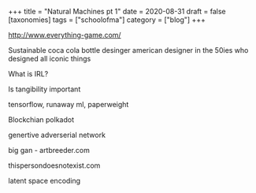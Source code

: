 +++
title = "Natural Machines pt 1"
date = 2020-08-31
draft = false
[taxonomies]
tags = ["schoolofma"]
category = ["blog"]
+++


http://www.everything-game.com/

Sustainable coca cola bottle desinger
american designer in the 50ies who designed all iconic things


What is IRL?

Is tangibility important


tensorflow, runaway ml, paperweight

Blockchian polkadot


genertive adverserial network

big gan  - artbreeder.com

thispersondoesnotexist.com

latent space encoding
